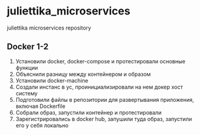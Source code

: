 # juliettika_microservices
juliettika microservices repository

## Docker 1-2
1. Установили docker, docker-compose и протестировали основные функции
2. Объяснили разницу между контейнером и образом
3. Установили docker-machine
4. Создали инстанс в yc, проинициализировали на нем докер хост систему
5. Подготовили файлы в репозитории для развертывания приложения, включая Dockerfile
6. Собрали образ, запустили контейнер и протестировали
7. Зарегистрировались в docker hub, запушили туда образ, запустили его у себя локально
